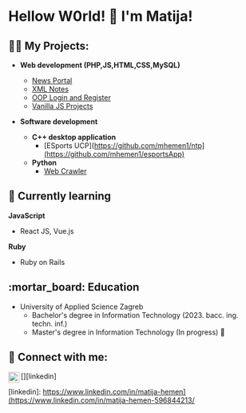 <h1>Hellow W0rld! 👋 I'm Matija! </h1>

<h2>👨‍💻 My Projects:</h2>


 - <b>Web development (PHP,JS,HTML,CSS,MySQL) </b>
    - [News Portal](https://github.com/mhemen1/newsPortal)
    - [XML Notes](https://github.com/mhemen1/Xml)
    - [OOP Login and Register](https://github.com/mhemen1/LoginRegister)
    - [Vanilla JS Projects](https://github.com/mhemen1/VanillaJS)
      
- <b>Software development </b>
  - <b>C++ desktop application </b>
    - [ESports UCP](https://github.com/mhemen1/ntp](https://github.com/mhemen1/esportsApp)
  - <b>Python</b>
    - [Web Crawler](https://github.com/mhemen1/webCrawler)
    
<h2>🌱 Currently learning</h2>

<b>JavaScript</b>
- React JS, Vue.js
  
<b>Ruby</b>
- Ruby on Rails

<h2>:mortar_board: Education</h2>

- University of Applied Science Zagreb
	- Bachelor's degree in Information Technology (2023. bacc. ing. techn. inf.)
  - Master's degree in Information Technology (In progress) :construction:
<h2> 🤳 Connect with me:</h2>


[<img align="left" alt="LinkedIn" width="22px" src="https://www.pinclipart.com/picdir/middle/97-971470_linkedin-linkedin-social-media-icons-clipart.png" />][linkedin]

[linkedin]: https://www.linkedin.com/in/matija-hemen](https://www.linkedin.com/in/matija-hemen-596844213/

<!--
**mhemen1/mhemen1** is a ✨ _special_ ✨ repository because its `README.md` (this file) appears on your GitHub profile.

Here are some ideas to get you started:

- 🔭 I’m currently working on ...
- 🌱 I’m currently learning ...
- 👯 I’m looking to collaborate on ...
- 🤔 I’m looking for help with ...
- 💬 Ask me about ...
- 📫 How to reach me: ...
- ⚡ Fun fact: ...
-->

